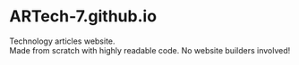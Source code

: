 # ARTech-7.github.io
Technology articles website.  
Made from scratch with highly readable code. No website builders involved!
